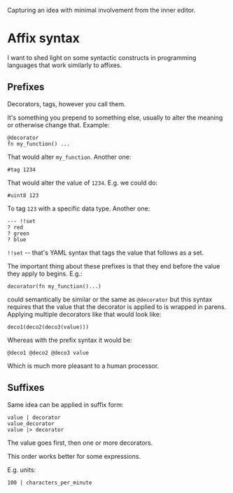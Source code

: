 Capturing an idea with minimal involvement from the inner editor.

# Affix syntax

I want to shed light on some syntactic constructs in programming languages that work similarly to affixes.

## Prefixes

Decorators, tags, however you call them.

It's something you prepend to something else, usually to alter the meaning or otherwise change that. Example:

```
@decorator
fn my_function() ...
```

That would alter `my_function`. Another one:

```
#tag 1234
```

That would alter the value of `1234`. E.g. we could do:

```
#uint8 123
```

To tag `123` with a specific data type. Another one:

```
--- !!set
? red
? green
? blue
```

`!!set` -- that's YAML syntax that tags the value that follows as a set.

The important thing about these prefixes is that they end before the value they apply to begins. E.g.:

```
decorator(fn my_function()...)
```

could semantically be similar or the same as `@decorator` but this syntax requires that the value that the decorator is applied to is wrapped in parens. Applying multiple decorators like that would look like:

```
deco1(deco2(deco3(value)))
```

Whereas with the prefix syntax it would be:

```
@deco1 @deco2 @deco3 value
```

Which is much more pleasant to a human processor.

## Suffixes

Same idea can be applied in suffix form:

```
value | decorator
value_decorator
value |> decorator
```

The value goes first, then one or more decorators.

This order works better for some expressions.

E.g. units:

```
100 | characters_per_minute
```
